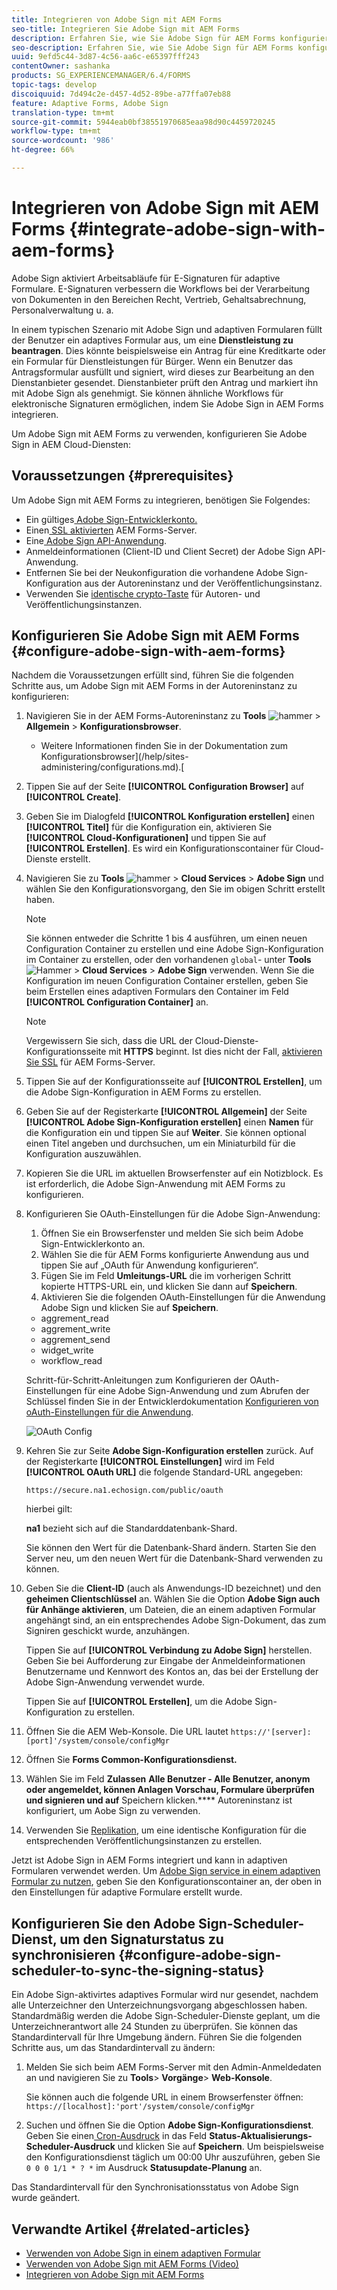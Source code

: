 ```yaml
---
title: Integrieren von Adobe Sign mit AEM Forms
seo-title: Integrieren Sie Adobe Sign mit AEM Forms
description: Erfahren Sie, wie Sie Adobe Sign für AEM Forms konfigurieren
seo-description: Erfahren Sie, wie Sie Adobe Sign für AEM Forms konfigurieren
uuid: 9efd5c44-3d87-4c56-aa6c-e65397fff243
contentOwner: sashanka
products: SG_EXPERIENCEMANAGER/6.4/FORMS
topic-tags: develop
discoiquuid: 7d494c2e-d457-4d52-89be-a77ffa07eb88
feature: Adaptive Forms, Adobe Sign
translation-type: tm+mt
source-git-commit: 5944eab0bf38551970685eaa98d90c4459720245
workflow-type: tm+mt
source-wordcount: '986'
ht-degree: 66%

---
```



# Integrieren von Adobe Sign mit AEM Forms {#integrate-adobe-sign-with-aem-forms}

Adobe Sign aktiviert Arbeitsabläufe für E-Signaturen für adaptive Formulare. E-Signaturen verbessern die Workflows bei der Verarbeitung von Dokumenten in den Bereichen Recht, Vertrieb, Gehaltsabrechnung, Personalverwaltung u. a.

In einem typischen Szenario mit Adobe Sign und adaptiven Formularen füllt der Benutzer ein adaptives Formular aus, um eine **Dienstleistung zu beantragen**. Dies könnte beispielsweise ein Antrag für eine Kreditkarte oder ein Formular für Dienstleistungen für Bürger. Wenn ein Benutzer das Antragsformular ausfüllt und signiert, wird dieses zur Bearbeitung an den Dienstanbieter gesendet. Dienstanbieter prüft den Antrag und markiert ihn mit Adobe Sign als genehmigt. Sie können ähnliche Workflows für elektronische Signaturen ermöglichen, indem Sie Adobe Sign in AEM Forms integrieren.

Um Adobe Sign mit AEM Forms zu verwenden, konfigurieren Sie Adobe Sign in AEM Cloud-Diensten:

## Voraussetzungen {#prerequisites}

Um Adobe Sign mit AEM Forms zu integrieren, benötigen Sie Folgendes:

* Ein gültiges[ Adobe Sign-Entwicklerkonto.](https://acrobat.adobe.com/de/de/why-adobe/developer-form.html) 
* Einen[ SSL aktivierten](/help/sites-administering/ssl-by-default.md) AEM Forms-Server.
* Eine[ Adobe Sign API-Anwendung](https://www.adobe.io/apis/documentcloud/sign/docs.html#!adobedocs/adobe-sign/master/gstarted/create_app.md).
* Anmeldeinformationen (Client-ID und Client Secret) der Adobe Sign API-Anwendung.
* Entfernen Sie bei der Neukonfiguration die vorhandene Adobe Sign-Konfiguration aus der Autoreninstanz und der Veröffentlichungsinstanz.
* Verwenden Sie [identische crypto-Taste](/help/sites-administering/security-checklist.md#make-sure-you-properly-replicate-encryption-keys-when-needed) für Autoren- und Veröffentlichungsinstanzen.

## Konfigurieren Sie Adobe Sign mit AEM Forms {#configure-adobe-sign-with-aem-forms}

Nachdem die Voraussetzungen erfüllt sind, führen Sie die folgenden Schritte aus, um Adobe Sign mit AEM Forms in der Autoreninstanz zu konfigurieren:

1. Navigieren Sie in der AEM Forms-Autoreninstanz zu **Tools** ![hammer](assets/hammer.png) > **Allgemein** > **Konfigurationsbrowser**.
   * Weitere Informationen finden Sie in der Dokumentation zum Konfigurationsbrowser](/help/sites-administering/configurations.md).[
1. Tippen Sie auf der Seite **[!UICONTROL Configuration Browser]** auf **[!UICONTROL Create]**.
1. Geben Sie im Dialogfeld **[!UICONTROL Konfiguration erstellen]** einen **[!UICONTROL Titel]** für die Konfiguration ein, aktivieren Sie **[!UICONTROL Cloud-Konfigurationen]** und tippen Sie auf **[!UICONTROL Erstellen]**. Es wird ein Konfigurationscontainer für Cloud-Dienste erstellt.
1. Navigieren Sie zu **Tools** ![hammer](assets/hammer.png) > **Cloud Services** > **Adobe Sign** und wählen Sie den Konfigurationsvorgang, den Sie im obigen Schritt erstellt haben.

   >[!NOTE]
   >
   >Sie können entweder die Schritte 1 bis 4 ausführen, um einen neuen Configuration Container zu erstellen und eine Adobe Sign-Konfiguration im Container zu erstellen, oder den vorhandenen `global`- unter **Tools** ![Hammer](assets/hammer.png) > **Cloud Services** > **Adobe Sign** verwenden. Wenn Sie die Konfiguration im neuen Configuration Container erstellen, geben Sie beim Erstellen eines adaptiven Formulars den Container im Feld **[!UICONTROL Configuration Container]** an.

   >[!NOTE]
   Vergewissern Sie sich, dass die URL der Cloud-Dienste-Konfigurationsseite mit **HTTPS** beginnt. Ist dies nicht der Fall, [aktivieren Sie SSL](/help/sites-administering/ssl-by-default.md) für AEM Forms-Server.

1. Tippen Sie auf der Konfigurationsseite auf **[!UICONTROL Erstellen]**, um die Adobe Sign-Konfiguration in AEM Forms zu erstellen.
1. Geben Sie auf der Registerkarte **[!UICONTROL Allgemein]** der Seite **[!UICONTROL Adobe Sign-Konfiguration erstellen]** einen **Namen** für die Konfiguration ein und tippen Sie auf **Weiter**. Sie können optional einen Titel angeben und durchsuchen, um ein Miniaturbild für die Konfiguration auszuwählen.

1. Kopieren Sie die URL im aktuellen Browserfenster auf ein Notizblock. Es ist erforderlich, die Adobe Sign-Anwendung mit AEM Forms zu konfigurieren.

1. Konfigurieren Sie OAuth-Einstellungen für die Adobe Sign-Anwendung:

   1. Öffnen Sie ein Browserfenster und melden Sie sich beim Adobe Sign-Entwicklerkonto an.
   1. Wählen Sie die für AEM Forms konfigurierte Anwendung aus und tippen Sie auf „OAuth für Anwendung konfigurieren“.
   1. Fügen Sie im Feld **Umleitungs-URL** die im vorherigen Schritt kopierte HTTPS-URL ein, und klicken Sie dann auf **Speichern**.
   1. Aktivieren Sie die folgenden OAuth-Einstellungen für die Anwendung Adobe Sign und klicken Sie auf **Speichern**.
   * aggrement_read
   * aggrement_write
   * aggrement_send
   * widget_write
   * workflow_read

   Schritt-für-Schritt-Anleitungen zum Konfigurieren der OAuth-Einstellungen für eine Adobe Sign-Anwendung und zum Abrufen der Schlüssel finden Sie in der Entwicklerdokumentation [Konfigurieren von oAuth-Einstellungen für die Anwendung](https://www.adobe.io/apis/documentcloud/sign/docs.html#!adobedocs/adobe-sign/master/gstarted/configure_oauth.md).

   ![OAuth Config](assets/oauthconfig_new.png)

1. Kehren Sie zur Seite **Adobe Sign-Konfiguration erstellen** zurück. Auf der Registerkarte **[!UICONTROL Einstellungen]** wird im Feld **[!UICONTROL OAuth URL]** die folgende Standard-URL angegeben:

   `https://secure.na1.echosign.com/public/oauth`

   hierbei gilt:

   **na1** bezieht sich auf die Standarddatenbank-Shard.

   Sie können den Wert für die Datenbank-Shard ändern. Starten Sie den Server neu, um den neuen Wert für die Datenbank-Shard verwenden zu können.

1. Geben Sie die **Client-ID** (auch als Anwendungs-ID bezeichnet) und den **geheimen Clientschlüssel** an. Wählen Sie die Option **Adobe Sign auch für Anhänge aktivieren**, um Dateien, die an einem adaptiven Formular angehängt sind, an ein entsprechendes Adobe Sign-Dokument, das zum Signiren geschickt wurde, anzuhängen.

   Tippen Sie auf **[!UICONTROL Verbindung zu Adobe Sign]** herstellen. Geben Sie bei Aufforderung zur Eingabe der Anmeldeinformationen Benutzername und Kennwort des Kontos an, das bei der Erstellung der Adobe Sign-Anwendung verwendet wurde.

   Tippen Sie auf **[!UICONTROL Erstellen]**, um die Adobe Sign-Konfiguration zu erstellen.

1. Öffnen Sie die AEM Web-Konsole. Die URL lautet `https://'[server]:[port]'/system/console/configMgr`
1. Öffnen Sie **Forms Common-Konfigurationsdienst.** 
1. Wählen Sie im Feld **Zulassen** **Alle Benutzer - Alle Benutzer, anonym oder angemeldet, können Anlagen Vorschau, Formulare überprüfen und signieren und auf** Speichern klicken.**** Autoreninstanz ist konfiguriert, um Aobe Sign zu verwenden.
1. Verwenden Sie [Replikation](/help/sites-deploying/replication.md), um eine identische Konfiguration für die entsprechenden Veröffentlichungsinstanzen zu erstellen.

Jetzt ist Adobe Sign in AEM Forms integriert und kann in adaptiven Formularen verwendet werden. Um [Adobe Sign service in einem adaptiven Formular zu nutzen](../../forms/using/working-with-adobe-sign.md#configure-adobe-sign-for-an-adaptive-form), geben Sie den Konfigurationscontainer an, der oben in den Einstellungen für adaptive Formulare erstellt wurde.

## Konfigurieren Sie den Adobe Sign-Scheduler-Dienst, um den Signaturstatus zu synchronisieren {#configure-adobe-sign-scheduler-to-sync-the-signing-status}

Ein Adobe Sign-aktivirtes adaptives Formular wird nur gesendet, nachdem alle Unterzeichner den Unterzeichnungsvorgang abgeschlossen haben. Standardmäßig werden die Adobe Sign-Scheduler-Dienste geplant, um die Unterzeichnerantwort alle 24 Stunden zu überprüfen. Sie können das Standardintervall für Ihre Umgebung ändern. Führen Sie die folgenden Schritte aus, um das Standardintervall zu ändern:

1. Melden Sie sich beim AEM Forms-Server mit den Admin-Anmeldedaten an und navigieren Sie zu **Tools**> **Vorgänge**> **Web-Konsole**.

   Sie können auch die folgende URL in einem Browserfenster öffnen:
   `https://[localhost]:'port'/system/console/configMgr`

1. Suchen und öffnen Sie die Option **Adobe Sign-Konfigurationsdienst**. Geben Sie einen[ Cron-Ausdruck](https://en.wikipedia.org/wiki/Cron#CRON_expression) in das Feld **Status-Aktualisierungs-Scheduler-Ausdruck** und klicken Sie auf **Speichern**. Um beispielsweise den Konfigurationsdienst täglich um 00:00 Uhr auszuführen, geben Sie `0 0 0 1/1 * ? *` im Ausdruck **Statusupdate-Planung** an.

Das Standardintervall für den Synchronisationsstatus von Adobe Sign wurde geändert.

## Verwandte Artikel {#related-articles}

* [Verwenden von Adobe Sign in einem adaptiven Formular](../../forms/using/working-with-adobe-sign.md)
* [Verwenden von Adobe Sign mit AEM Forms (Video)](https://helpx.adobe.com/experience-manager/kt/forms/using/adobe-sign-integration-feature-video.html)
* [Integrieren von Adobe Sign mit AEM Forms](../../forms/using/adobe-sign-integration-adaptive-forms.md)
